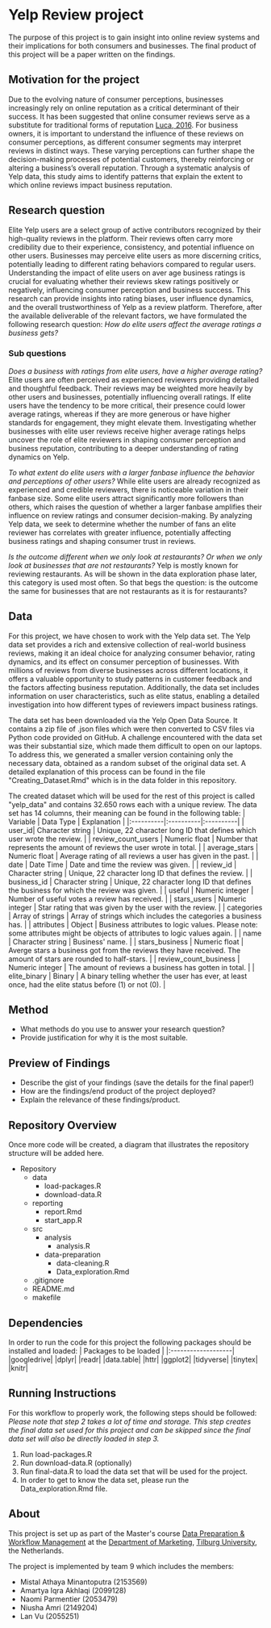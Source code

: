 # Yelp Review project
The purpose of this project is to gain insight into online review systems and their implications for both consumers and businesses. 
The final product of this project will be a paper written on the findings. 

## Motivation for the project
 Due to the evolving nature of consumer perceptions, businesses increasingly rely on online reputation as a
 critical determinant of their success. It has been suggested that online consumer reviews serve as a substitute
 for traditional forms of reputation [Luca, 2016](https://www.hbs.edu/ris/Publication%20Files/12-016_a7e4a5a2-03f9-490d-b093-8f951238dba2.pdf). 
 For business owners, it is important to understand the  influence of these reviews on consumer perceptions, 
 as different consumer segments may interpret reviews in distinct ways. 
 These varying perceptions can further shape the decision-making processes of potential customers, 
 thereby reinforcing or altering a business’s overall reputation. Through a systematic analysis
 of Yelp data, this study aims to identify patterns that explain the extent to which online reviews impact
 business reputation.

## Research question
 Elite Yelp users are a select group of active contributors recognized by their high-quality reviews in the
 platform. Their reviews often carry more credibility due to their experience, consistency, and potential
 influence on other users. Businesses may perceive elite users as more discerning critics, potentially leading
 to different rating behaviors compared to regular users. Understanding the impact of elite users on aver
age business ratings is crucial for evaluating whether their reviews skew ratings positively or negatively,
 influencing consumer perception and business success. This research can provide insights into rating biases,
 user influence dynamics, and the overall trustworthiness of Yelp as a review platform. Therefore, after the
 available deliverable of the relevant factors, we have formulated the following research question:
 _How do elite users affect the average ratings a business gets?_

 ### Sub questions
_Does a business with ratings from elite users, have a higher average rating?_
 Elite users are often perceived as experienced reviewers providing detailed and thoughtful feedback. Their
 reviews may be weighted more heavily by other users and businesses, potentially influencing overall ratings.
 If elite users have the tendency to be more critical, their presence could lower average ratings, whereas if they
 are more generous or have higher standards for engagement, they might elevate them. Investigating whether
 businesses with elite user reviews receive higher average ratings helps uncover the role of elite reviewers
 in shaping consumer perception and business reputation, contributing to a deeper understanding of rating
 dynamics on Yelp.

 _To what extent do elite users with a larger fanbase influence the behavior and perceptions of other users?_
 While elite users are already recognized as experienced and credible reviewers, there is noticeable variation in
 their fanbase size. Some elite users attract significantly more followers than others, which raises the question
 of whether a larger fanbase amplifies their influence on review ratings and consumer decision-making. By
 analyzing Yelp data, we seek to determine whether the number of fans an elite reviewer has correlates with
 greater influence, potentially affecting business ratings and shaping consumer trust in reviews.

 _Is the outcome different when we only look at restaurants? Or when we only look at businesses that are not
 restaurants?_
 Yelp is mostly known for reviewing restaurants. As will be shown in the data exploration phase later, this
 category is used most often. So that begs the question: is the outcome the same for businesses that are not
 restaurants as it is for restaurants?

## Data
For this project, we have chosen to work with the Yelp data set. The Yelp data set provides a rich and
 extensive collection of real-world business reviews, making it an ideal choice for analyzing consumer behavior, rating dynamics, and its effect on consumer perception of businesses. 
 With millions of reviews from diverse businesses across different locations, it offers a valuable opportunity to study patterns in customer
 feedback and the factors affecting business reputation. Additionally, the data set includes information on
 user characteristics, such as elite status, enabling a detailed investigation into how different types of reviewers
 impact business ratings. 

The data set has been downloaded via the Yelp Open Data Source. It contains a zip file of .json files which
 were then converted to CSV files via Python code provided on GitHub.
 A challenge encountered with the data set was their substantial size, which made them difficult to open on
 our laptops. To address this, we generated a smaller version containing only the necessary data, obtained
 as a random subset of the original data set. A detailed explanation of this process can be found in the
 file "Creating_Dataset.Rmd" which is in the data folder in this repository.

 The created dataset which will be used for the rest of this project is called "yelp_data" and contains 32.650 rows each with a unique review.
 The data set has 14 columns, their meaning can be found in the following table:
 | Variable | Data Type | Explanation |
|:----------|:----------|:----------|
| user_id| Character string | Unique, 22 character long ID that defines which user wrote the review. |
| review_count_users | Numeric float | Number that represents the amount of reviews the user wrote in total. |
| average_stars | Numeric float | Average rating of all reviews a user has given in the past. |
| date | Date Time | Date and time the review was given. |
| review_id | Character string | Unique, 22 character long ID that defines the review. |
| business_id | Character string | Unique, 22 character long ID that defines the business for which the review was given. |
| useful | Numeric integer | Number of useful votes a review has received. |
| stars_users | Numeric integer | Star rating that was given by the user with the review. |
| categories | Array of strings | Array of strings which includes the categories a business has. |
| attributes | Object | Business attributes to logic values. Please note: some attributes might be objects of attributes to logic values again. | 
| name | Character string | Business' name. |
| stars_business | Numeric float | Averge stars a business got from the reviews they have received. The amount of stars are rounded to half-stars. |
| review_count_business | Numeric integer | The amount of reviews a business has gotten in total. |
| elite_binary | Binary | A binary telling whether the user has ever, at least once, had the elite status before (1) or not (0). |

## Method

- What methods do you use to answer your research question?
- Provide justification for why it is the most suitable. 

## Preview of Findings 
- Describe the gist of your findings (save the details for the final paper!)
- How are the findings/end product of the project deployed?
- Explain the relevance of these findings/product. 

## Repository Overview 

Once more code will be created, a diagram that illustrates the repository structure will be added here.
- Repository
  - data
    - load-packages.R
    - download-data.R
  - reporting
    - report.Rmd
    - start_app.R
  - src
    - analysis
      - analysis.R
    - data-preparation 
      - data-cleaning.R
      - Data_exploration.Rmd
  - .gitignore
  - README.md 
  - makefile


## Dependencies 

In order to run the code for this project the following packages should be installed and loaded:
| Packages to be loaded |
|:-------------------|
|googledrive|
|dplyr|
|readr|
|data.table|
|httr|
|ggplot2|
|tidyverse|
|tinytex|
|knitr|

## Running Instructions 
For this workflow to properly work, the following steps should be followed:
_Please note that step 2 takes a lot of time and storage. This step creates the final data set used for this project and can be skipped since the final data set will also be directly loaded in step 3._
1. Run load-packages.R 
2. Run download-data.R (optionally)
3. Run final-data.R to load the data set that will be used for the project. 
4. In order to get to know the data set, please run the Data_exploration.Rmd file. 

## About 

This project is set up as part of the Master's course [Data Preparation & Workflow Management](https://dprep.hannesdatta.com/) at the [Department of Marketing](https://www.tilburguniversity.edu/about/schools/economics-and-management/organization/departments/marketing), [Tilburg University](https://www.tilburguniversity.edu/), the Netherlands.

The project is implemented by team 9 which includes the members: 
- Mistal Athaya Minantoputra (2153569)
- Amartya Iqra Akhlaqi (2099128)
- Naomi Parmentier (2053479)
- Niusha Amri (2149204)
- Lan Vu (2055251)
